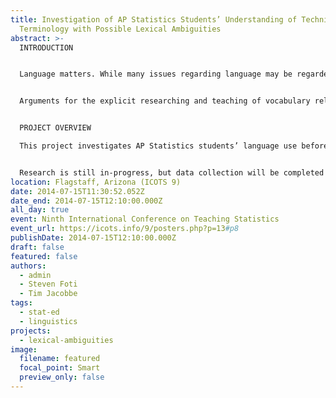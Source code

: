```yaml
---
title: Investigation of AP Statistics Students’ Understanding of Technical
  Terminology with Possible Lexical Ambiguities
abstract: >-
  INTRODUCTION


  Language matters. While many issues regarding language may be regarded as “mere semantics” in daily life, attention to the subtleties in language can be critical for ensuring understanding of complex or unintuitive ideas (Wild, 2006) . Groups differing from each other in ways such as age, culture, or gender may use similar references and vocabularies but ascribe to them substantially different meaning (Wild, 2006) . Statistics is no doubt a collection of complex ideas, many of which are unintuitive. 


  Arguments for the explicit researching and teaching of vocabulary related to quantitative reasoning are not new (e.g., Henkin, 1972 ; Austin & Howson, 1979 ), nor are the recognition of language-based misconceptions in statistics education (e.g. Utts, 2002 ; Rumsey, 2009) . While statistics instructors often have anecdotal evidence about language-related problems, formal research within this area of statistics education is still new (Kaplan, Fisher, & Rogness, 2010).


  PROJECT OVERVIEW

  This project investigates AP Statistics students’ language use before and after instruction. A list of statistics terms that also have a common non-statistical use were identified using the literature (Kaplan, Fisher, &amp; Rogness, 2009; Lavy & Mashiach-Eizenberg, 2009; Watson & Kelly, 2008) and the researchers’ prior experiences. Students were asked to define and use in sentences some of these words (e.g. variable, range, model, and correlation). This approach was modeled after the work of Kaplan, Fisher, and Rogness (2009, 2010).


  Research is still in-progress, but data collection will be completed by May 2014. The presentation will include results from both before, during, and after instruction. The results are compared and contrasted with extant work done on lexical ambiguities present in undergraduate statistics students. The unique position of statistics at the intersection of mathematics and science means that lexical ambiguities may arise even among competing technical definitions, a phenomenon demonstrated by this study’s participants.
location: Flagstaff, Arizona (ICOTS 9)
date: 2014-07-15T11:30:52.052Z
date_end: 2014-07-15T12:10:00.000Z
all_day: true
event: Ninth International Conference on Teaching Statistics
event_url: https://icots.info/9/posters.php?p=13#p8
publishDate: 2014-07-15T12:10:00.000Z
draft: false
featured: false
authors:
  - admin
  - Steven Foti
  - Tim Jacobbe
tags:
  - stat-ed
  - linguistics
projects:
  - lexical-ambiguities
image:
  filename: featured
  focal_point: Smart
  preview_only: false
---
```


